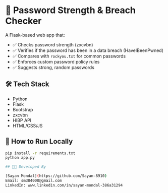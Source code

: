 # 🔐 Password Strength & Breach Checker

A Flask-based web app that:

- ✅ Checks password strength (zxcvbn)
- ✅ Verifies if the password has been in a data breach (HaveIBeenPwned)
- ✅ Compares with `rockyou.txt` for common passwords
- ✅ Enforces custom password policy rules
- ✅ Suggests strong, random passwords

## 🛠️ Tech Stack

- Python
- Flask
- Bootstrap
- zxcvbn
- HIBP API
- HTML/CSS/JS

## 🚀 How to Run Locally

```bash
pip install -r requirements.txt
python app.py

## 👨‍💻 Developed By

[Sayan Mondal](https://github.com/Sayan-8910)  
Email: sm384008@gmail.com  
LinkedIn: www.linkedin.com/in/sayan-mondal-386a31294
